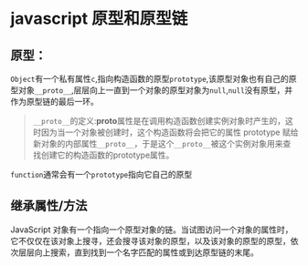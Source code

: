 # javascript 原型和原型链

## 原型：

`Object`有一个私有属性`c`,指向构造函数的原型`prototype`,该原型对象也有自己的原型对象`__proto__`,层层向上一直到一个对象的原型对象为`null`,`null`没有原型，并作为原型链的最后一环。

> `__proto__`的定义:**proto**属性是在调用构造函数创建实例对象时产生的，这时因为当一个对象被创建时，这个构造函数将会把它的属性 prototype 赋给新对象的内部属性`__proto__`，于是这个`__proto__`被这个实例对象用来查找创建它的构造函数的prototype属性。

`function`通常会有一个`prototype`指向它自己的原型



## 继承属性/方法

JavaScript 对象有一个指向一个原型对象的链。当试图访问一个对象的属性时，它不仅仅在该对象上搜寻，还会搜寻该对象的原型，以及该对象的原型的原型，依次层层向上搜索，直到找到一个名字匹配的属性或到达原型链的末尾。
